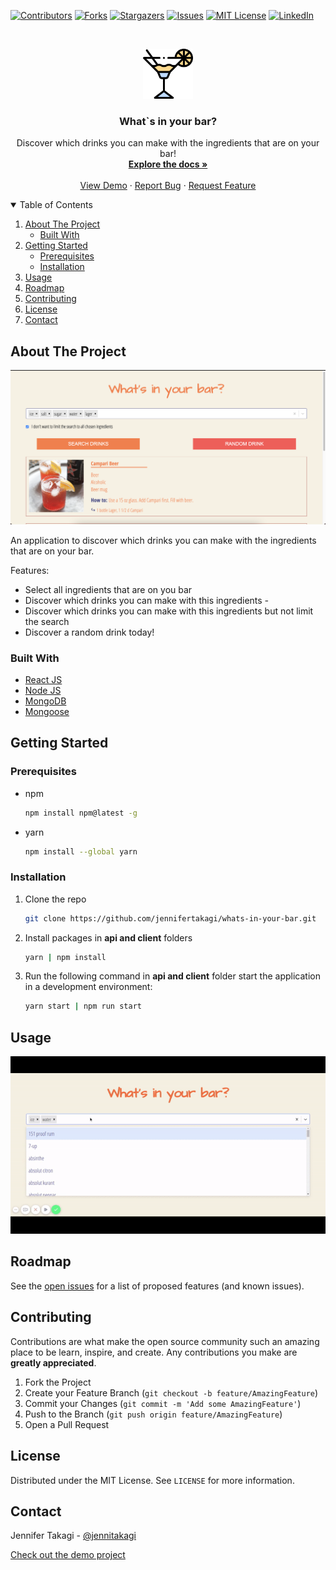 <!-- Inspired by https://github.com/jennifertakagi/whats-in-your-bar -->

<!-- PROJECT SHIELDS -->
[![Contributors][contributors-shield]][contributors-url]
[![Forks][forks-shield]][forks-url]
[![Stargazers][stars-shield]][stars-url]
[![Issues][issues-shield]][issues-url]
[![MIT License][license-shield]][license-url]
[![LinkedIn][linkedin-shield]][linkedin-url]



<!-- PROJECT LOGO -->
<br />
<p align="center">
  <a href="https://github.com/jennifertakagi/whats-in-your-bar">
    <img src="docs/logo.png" alt="Logo" width="80" height="80">
  </a>

  <h3 align="center">What`s in your bar?</h3>

  <p align="center">
     Discover which drinks you can make with the ingredients that are on your bar!
    <br />
    <a href="https://github.com/jennifertakagi/whats-in-your-bar"><strong>Explore the docs »</strong></a>
    <br />
    <br />
    <a href="http://whats-in-your-bar.herokuapp.com/">View Demo</a>
    ·
    <a href="https://github.com/jennifertakagi/whats-in-your-bar/issues">Report Bug</a>
    ·
    <a href="https://github.com/jennifertakagi/whats-in-your-bar/issues">Request Feature</a>
  </p>
</p>



<!-- TABLE OF CONTENTS -->
<details open="open">
  <summary>Table of Contents</summary>
  <ol>
    <li>
      <a href="#about-the-project">About The Project</a>
      <ul>
        <li><a href="#built-with">Built With</a></li>
      </ul>
    </li>
    <li>
      <a href="#getting-started">Getting Started</a>
      <ul>
        <li><a href="#prerequisites">Prerequisites</a></li>
        <li><a href="#installation">Installation</a></li>
      </ul>
    </li>
    <li><a href="#usage">Usage</a></li>
    <li><a href="#roadmap">Roadmap</a></li>
    <li><a href="#contributing">Contributing</a></li>
    <li><a href="#license">License</a></li>
    <li><a href="#contact">Contact</a></li>
  </ol>
</details>



<!-- ABOUT THE PROJECT -->
## About The Project

[![Product Name Screen Shot][product-screenshot]](http://whats-in-your-bar.herokuapp.com/)

An application to discover which drinks you can make with the ingredients that are on your bar.

Features:
* Select all ingredients that are on you bar
* Discover which drinks you can make with this ingredients *-*
* Discover which drinks you can make with this ingredients but not limit the search
* Discover a random drink today!


### Built With

* [React JS](https://pt-br.reactjs.org/)
* [Node JS](https://nodejs.org/en/)
* [MongoDB](https://www.mongodb.com/)
* [Mongoose](https://mongoosejs.com/)



<!-- GETTING STARTED -->
## Getting Started

### Prerequisites

* npm
  ```sh
  npm install npm@latest -g
  ```

* yarn
  ```sh
  npm install --global yarn
  ```

### Installation

1. Clone the repo
   ```sh
   git clone https://github.com/jennifertakagi/whats-in-your-bar.git
   ```
2. Install packages in **api and client** folders
   ```sh
   yarn | npm install
   ```
3. Run the following command in **api and client** folder start the application in a development environment:
   ```sh
   yarn start | npm run start
   ```



<!-- USAGE EXAMPLES -->
## Usage

<p align="left">
   <img src="docs/whats-in-your-bar.gif" />
</p>



<!-- ROADMAP -->
## Roadmap

See the [open issues](https://github.com/jennifertakagi/whats-in-your-bar/issues) for a list of proposed features (and known issues).



<!-- CONTRIBUTING -->
## Contributing

Contributions are what make the open source community such an amazing place to be learn, inspire, and create. Any contributions you make are **greatly appreciated**.

1. Fork the Project
2. Create your Feature Branch (`git checkout -b feature/AmazingFeature`)
3. Commit your Changes (`git commit -m 'Add some AmazingFeature'`)
4. Push to the Branch (`git push origin feature/AmazingFeature`)
5. Open a Pull Request



<!-- LICENSE -->
## License

Distributed under the MIT License. See `LICENSE` for more information.



<!-- CONTACT -->
## Contact

Jennifer Takagi - [@jennitakagi](https://twitter.com/jennitakagi)

[Check out the demo project](http://whats-in-your-bar.herokuapp.com/)



<!-- MARKDOWN LINKS & IMAGES -->
<!-- https://www.markdownguide.org/basic-syntax/#reference-style-links -->
[contributors-shield]: https://img.shields.io/github/contributors/jennifertakagi/whats-in-your-bar.svg?style=for-the-badge
[contributors-url]: https://github.com/jennifertakagi/whats-in-your-bar/graphs/contributors
[forks-shield]: https://img.shields.io/github/forks/jennifertakagi/whats-in-your-bar.svg?style=for-the-badge
[forks-url]: https://github.com/jennifertakagi/whats-in-your-bar/network/members
[stars-shield]: https://img.shields.io/github/stars/jennifertakagi/whats-in-your-bar.svg?style=for-the-badge
[stars-url]: https://github.com/jennifertakagi/whats-in-your-bar/stargazers
[issues-shield]: https://img.shields.io/github/issues/jennifertakagi/whats-in-your-bar.svg?style=for-the-badge
[issues-url]: https://github.com/jennifertakagi/whats-in-your-bar/issues
[license-shield]: https://img.shields.io/github/license/jennifertakagi/whats-in-your-bar.svg?style=for-the-badge
[license-url]: https://github.com/jennifertakagi/whats-in-your-bar/blob/master/LICENSE.txt
[linkedin-shield]: https://img.shields.io/badge/-LinkedIn-black.svg?style=for-the-badge&logo=linkedin&colorB=555
[linkedin-url]: https://linkedin.com/in/jennifertakagi
[product-screenshot]: docs/screenshot.png